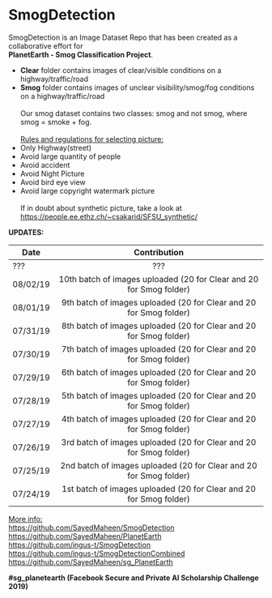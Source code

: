 # SmogDetection

SmogDetection is an Image Dataset Repo that has been created as a collaborative effort for</br>
**PlanetEarth - Smog Classification Project**. 
- **Clear** folder contains images of clear/visible conditions on a highway/traffic/road
- **Smog** folder contains images of unclear visibility/smog/fog conditions on a highway/traffic/road</br></br>
Our smog dataset contains two classes: smog and not smog, where smog = smoke + fog.</br></br>
<ins>Rules and regulations for selecting picture:</ins>
- Only Highway(street)
- Avoid large quantity of people
- Avoid accident
- Avoid Night Picture
- Avoid bird eye view
- Avoid large copyright watermark picture</br></br>
If in doubt about synthetic picture, take a look at https://people.ee.ethz.ch/~csakarid/SFSU_synthetic/

__UPDATES:__

| Date          | Contribution  | 
| ------------- |:-------------:|
|???            |???            |
|08/02/19       | 10th batch of images uploaded (20 for Clear and 20 for Smog folder)    |
|08/01/19       | 9th batch of images uploaded (20 for Clear and 20 for Smog folder)     |
|07/31/19       | 8th batch of images uploaded (20 for Clear and 20 for Smog folder)     |
|07/30/19       | 7th batch of images uploaded (20 for Clear and 20 for Smog folder)     |
|07/29/19       | 6th batch of images uploaded (20 for Clear and 20 for Smog folder)     | 
|07/28/19       | 5th batch of images uploaded (20 for Clear and 20 for Smog folder)     |  
|07/27/19       | 4th batch of images uploaded (20 for Clear and 20 for Smog folder)     |
|07/26/19       | 3rd batch of images uploaded (20 for Clear and 20 for Smog folder)     | 
|07/25/19       | 2nd batch of images uploaded (20 for Clear and 20 for Smog folder)     |   
|07/24/19       | 1st batch of images uploaded (20 for Clear and 20 for Smog folder)     | 

<ins>More info:</ins></br> 
https://github.com/SayedMaheen/SmogDetection</br> 
https://github.com/SayedMaheen/PlanetEarth </br>
https://github.com/ingus-t/SmogDetection </br>
https://github.com/ingus-t/SmogDetectionCombined </br>
https://github.com/SayedMaheen/sg_PlanetEarth </br>

**#sg_planetearth (Facebook Secure and Private AI Scholarship Challenge 2019)**

